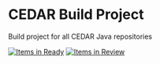 # CEDAR Build Project
Build project for all CEDAR Java repositories

[![Items in Ready](https://badge.waffle.io/metadatacenter/cedar-project.svg?label=ready&title=Ready)](http://waffle.io/metadatacenter/cedar-project)
[![Items in Review](https://badge.waffle.io/metadatacenter/cedar-project.svg?label=review&title=Review)](http://waffle.io/metadatacenter/cedar-project)

